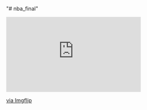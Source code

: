 "# nba_final" 

<div style="width:360px;max-width:100%;"><div style="height:0;padding-bottom:56.11%;position:relative;"><iframe width="360" height="202" style="position:absolute;top:0;left:0;width:100%;height:100%;" frameBorder="0" src="https://imgflip.com/embed/70vqx3"></iframe></div><p><a href="https://imgflip.com/gif/70vqx3">via Imgflip</a></p></div>
